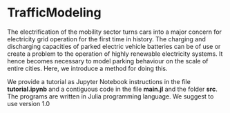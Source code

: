 # TrafficModeling

The electrification of the mobility sector turns cars into a major concern for electricity grid operation for the first time in history. The charging and discharging capacities of parked electric vehicle batteries can be of use or create a problem to the operation of highly renewable electricity systems. It hence becomes necessary to model parking behaviour on the scale of entire cities. Here, we introduce a method for doing this. 

We provide a tutorial as Jupyter Notebook instructions in the file **tutorial.ipynb** and a contiguous code in the file **main.jl** and the folder **src**. The programs are written in Julia programming language. We suggest to use version 1.0 



